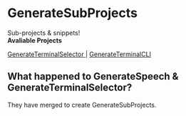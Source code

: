 # GenerateSubProjects
Sub-projects & snippets!
<br>
<b> Avaliable Projects </b>
<p> <a href="/selector"> GenerateTerminalSelector </a> | <a href="/cli"> GenerateTerminalCLI </a></p>
<h2> What happened to GenerateSpeech & GenerateTerminalSelector? </h2>
<p> They have merged to create GenerateSubProjects. </p>
